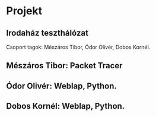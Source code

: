 # Projekt
## Irodaház teszthálózat
Csoport tagok: Mészáros Tibor, Ódor Olivér, Dobos Kornél.
## Mészáros Tibor: Packet Tracer
## Ódor Olivér: Weblap, Python.
## Dobos Kornél: Weblap, Python.
